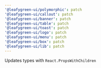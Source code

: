 ```yaml
---
'@leafygreen-ui/polymorphic': patch
'@leafygreen-ui/callout': patch
'@leafygreen-ui/banner': patch
'@leafygreen-ui/table': patch
'@leafygreen-ui/toast': patch
'@leafygreen-ui/logo': patch
'@leafygreen-ui/menu': patch
'@leafygreen-ui/box': patch
'@leafygreen-ui/lib': patch
---
```


Updates types with `React.PropsWithChildren`
